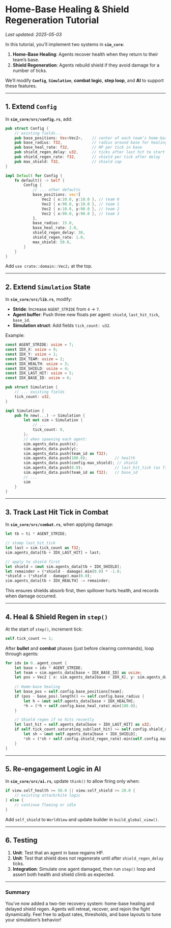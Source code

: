 # Home-Base Healing & Shield Regeneration Tutorial

_Last updated: 2025-05-03_

In this tutorial, you’ll implement two systems in **`sim_core`**:

1. **Home-Base Healing**: Agents recover health when they return to their team’s base.
2. **Shield Regeneration**: Agents rebuild shield if they avoid damage for a number of ticks.

We’ll modify **`Config`**, **`Simulation`**, **combat logic**, **step loop**, and **AI** to support these features.

---

## 1. Extend `Config`

In **`sim_core/src/config.rs`**, add:

```rust
pub struct Config {
    // existing fields...
    pub base_positions: Vec<Vec2>,    // center of each team’s home-base
    pub base_radius: f32,             // radius around base for healing
    pub base_heal_rate: f32,          // HP per tick in base
    pub shield_regen_delay: u32,      // ticks after last hit to start regen
    pub shield_regen_rate: f32,       // shield per tick after delay
    pub max_shield: f32,              // shield cap
}

impl Default for Config {
    fn default() -> Self {
        Config {
            // ... other defaults
            base_positions: vec![
                Vec2 { x:10.0, y:10.0 }, // team 0
                Vec2 { x:90.0, y:10.0 }, // team 1
                Vec2 { x:10.0, y:90.0 }, // team 2
                Vec2 { x:90.0, y:90.0 }, // team 3
            ],
            base_radius: 15.0,
            base_heal_rate: 2.0,
            shield_regen_delay: 30,
            shield_regen_rate: 1.0,
            max_shield: 50.0,
        }
    }
}
```  

Add `use crate::domain::Vec2;` at the top.

---

## 2. Extend `Simulation` State

In **`sim_core/src/lib.rs`**, modify:

- **Stride**: Increase `AGENT_STRIDE` from `4` → `7`.
- **Agent buffer**: Push three new floats per agent: `shield`, `last_hit_tick`, `base_id`.
- **Simulation struct**: Add fields `tick_count: u32`.

Example:

```rust
const AGENT_STRIDE: usize = 7;
const IDX_X: usize = 0;
const IDX_Y: usize = 1;
const IDX_TEAM: usize = 2;
const IDX_HEALTH: usize = 3;
const IDX_SHIELD: usize = 4;
const IDX_LAST_HIT: usize = 5;
const IDX_BASE_ID: usize = 6;

pub struct Simulation {
    // ... existing fields
    tick_count: u32,
}

impl Simulation {
    pub fn new(...) -> Simulation {
        let mut sim = Simulation { 
            // ...
            tick_count: 0,
        };
        // when spawning each agent:
        sim.agents_data.push(x);
        sim.agents_data.push(y);
        sim.agents_data.push(team_id as f32);
        sim.agents_data.push(100.0);            // health
        sim.agents_data.push(config.max_shield); // shield
        sim.agents_data.push(0.0);              // last_hit_tick (as f32)
        sim.agents_data.push(team_id as f32);   // base_id
        // ...
        sim
    }
}
```  

---

## 3. Track Last Hit Tick in Combat

In **`sim_core/src/combat.rs`**, when applying damage:

```rust
let tb = ti * AGENT_STRIDE;

// stamp last_hit_tick
let last = sim.tick_count as f32;
sim.agents_data[tb + IDX_LAST_HIT] = last;

// apply to shield first
let shield = &mut sim.agents_data[tb + IDX_SHIELD];
let remainder = (*shield - damage).min(0.0) * -1.0;
*shield = (*shield - damage).max(0.0);
sim.agents_data[tb + IDX_HEALTH] -= remainder;
```

This ensures shields absorb first, then spillover hurts health, and records when damage occurred.

---

## 4. Heal & Shield Regen in `step()`

At the start of `step()`, increment tick:

```rust
self.tick_count += 1;
```

After **bullet** and **combat** phases (just before clearing commands), loop through agents:

```rust
for idx in 0..agent_count {
    let base = idx * AGENT_STRIDE;
    let team = sim.agents_data[base + IDX_BASE_ID] as usize;
    let pos = Vec2 { x: sim.agents_data[base + IDX_X], y: sim.agents_data[base + IDX_Y] };
    
    // Home-base healing
    let base_pos = self.config.base_positions[team];
    if (pos - base_pos).length() <= self.config.base_radius {
        let h = &mut self.agents_data[base + IDX_HEALTH];
        *h = (*h + self.config.base_heal_rate).min(100.0);
    }

    // Shield regen if no hits recently
    let last_hit = self.agents_data[base + IDX_LAST_HIT] as u32;
    if self.tick_count.saturating_sub(last_hit) >= self.config.shield_regen_delay {
        let sh = &mut self.agents_data[base + IDX_SHIELD];
        *sh = (*sh + self.config.shield_regen_rate).min(self.config.max_shield);
    }
}
```

---

## 5. Re-engagement Logic in AI

In **`sim_core/src/ai.rs`**, update `think()` to allow firing only when:

```rust
if view.self_health >= 50.0 || view.self_shield >= 20.0 {
    // existing attack/kite logic
} else {
    // continue fleeing or idle
}
```

Add `self_shield` to `WorldView` and update builder in `build_global_view()`.

---

## 6. Testing

1. **Unit**: Test that an agent in base regains HP.
2. **Unit**: Test that shield does not regenerate until after `shield_regen_delay` ticks.
3. **Integration**: Simulate one agent damaged, then run `step()` loop and assert both health and shield climb as expected.

---

### Summary
You’ve now added a two-tier recovery system: home-base healing and delayed shield regen. Agents will retreat, recover, and rejoin the fight dynamically. Feel free to adjust rates, thresholds, and base layouts to tune your simulation’s behavior!
